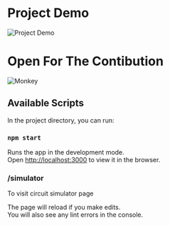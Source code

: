 # Project Demo
![Project Demo](demo/demo.gif)


# Open For The Contibution
![Monkey](https://media.giphy.com/media/ySpxjJmsq9gsw/giphy.gif)

## Available Scripts

In the project directory, you can run:

### `npm start`

Runs the app in the development mode.\
Open [http://localhost:3000](http://localhost:3000) to view it in the browser.

### /simulator

To visit circuit simulator page

The page will reload if you make edits.\
You will also see any lint errors in the console.

